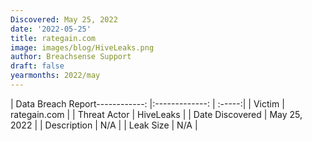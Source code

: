 ```yaml
---
Discovered: May 25, 2022
date: '2022-05-25'
title: rategain.com
image: images/blog/HiveLeaks.png
author: Breachsense Support
draft: false
yearmonths: 2022/may
---
```


| Data Breach Report------------:   |:-------------:    | :-----:|
| Victim    | rategain.com      | 
| Threat Actor    | HiveLeaks      | 
| Date Discovered    | May 25, 2022      | 
| Description    | N/A      | 
| Leak Size    | N/A      | 

